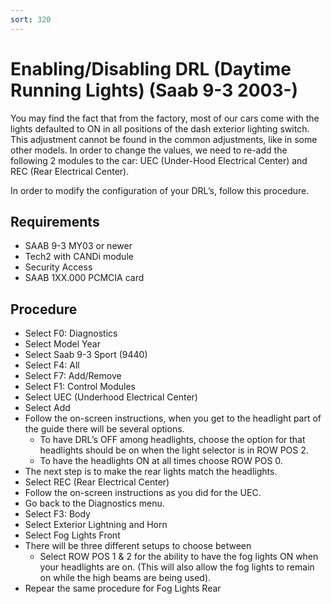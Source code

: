 ```yaml
---
sort: 320
---
```


# Enabling/Disabling DRL (Daytime Running Lights) (Saab 9-3 2003-)

You may find the fact that from the factory, most of our cars come with the lights defaulted to ON in all positions of the dash exterior lighting switch. This adjustment cannot be found in the common adjustments, like in some other models. In order to change the values, we need to re-add the following 2 modules to the car: UEC (Under-Hood Electrical Center) and REC (Rear Electrical Center).

In order to modify the configuration of your DRL’s, follow this procedure.

## Requirements

* SAAB 9-3 MY03 or newer
* Tech2 with CANDi module
* Security Access
* SAAB 1XX.000 PCMCIA card

## Procedure

* Select F0: Diagnostics
* Select Model Year
* Select Saab 9-3 Sport (9440)
* Select F4: All
* Select F7: Add/Remove
* Select F1: Control Modules
* Select UEC (Underhood Electrical Center)
* Select Add
* Follow the on-screen instructions, when you get to the headlight part of the guide there will be several options.
    * To have DRL’s OFF among headlights, choose the option for that headlights should be on when the light selector is in ROW POS 2.
    * To have the headlights ON at all times choose ROW POS 0.
* The next step is to make the rear lights match the headlights.
* Select REC (Rear Electrical Center)
* Follow the on-screen instructions as you did for the UEC.
* Go back to the Diagnostics menu.
* Select F3: Body
* Select Exterior Lightning and Horn
* Select Fog Lights Front
* There will be three different setups to choose between
    * Select ROW POS 1 & 2 for the ability to have the fog lights ON when your headlights are on. (This will also allow the fog lights to remain on while the high beams are being used).
* Repear the same procedure for Fog Lights Rear

